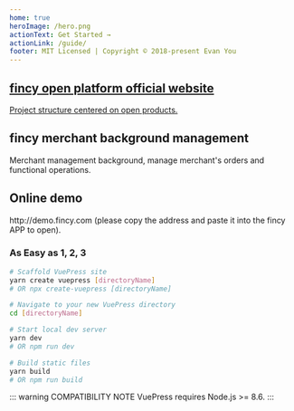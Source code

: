 ```yaml
---
home: true
heroImage: /hero.png
actionText: Get Started →
actionLink: /guide/
footer: MIT Licensed | Copyright © 2018-present Evan You
---
```


<div class="features">
  <a class="feature" href="https://its@fincy.com/open">
    <h2>fincy open platform official website</h2>
    <p>Project structure centered on open products.</p>
  </a>
  <a class="feature">
    <h2>fincy merchant background management</h2>
    <p>Merchant management background, manage merchant's orders and functional operations.</p>
  </a>
  <a class="feature">
    <h2>Online demo</h2>
    <p>http://demo.fincy.com (please copy the address and paste it into the fincy APP to open).</p>
  </a>
</div>

<!-- 主页广告位 -->
<div style="text-align: center" class="advertising">
  <Bit/>
</div>

### As Easy as 1, 2, 3

```bash
# Scaffold VuePress site
yarn create vuepress [directoryName]
# OR npx create-vuepress [directoryName]

# Navigate to your new VuePress directory
cd [directoryName]

# Start local dev server
yarn dev
# OR npm run dev

# Build static files
yarn build
# OR npm run build
```

::: warning COMPATIBILITY NOTE
VuePress requires Node.js >= 8.6.
:::
